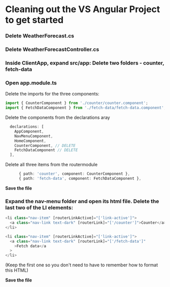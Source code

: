 # Cleaning out the VS Angular Project to get started

### Delete WeatherForecast.cs
### Delete WeatherForecastController.cs

### Inside ClientApp, expand src/app: Delete two folders - counter, fetch-data
### Open app.module.ts
Delete the imports for the three components:
```ts
import { CounterComponent } from './counter/counter.component';
import { FetchDataComponent } from './fetch-data/fetch-data.component';
```
Delete the components from the declarations aray
```ts
  declarations: [
    AppComponent,
    NavMenuComponent,
    HomeComponent,
    CounterComponent, // DELETE
    FetchDataComponent // DELETE
  ],
```
Delete all three items from the routermodule
```ts
      { path: 'counter', component: CounterComponent },
      { path: 'fetch-data', component: FetchDataComponent },
```   

**Save the file**

### Expand the nav-menu folder and open its html file. Delete the last two of the LI elements:
```ts
<li class="nav-item" [routerLinkActive]="['link-active']">
  <a class="nav-link text-dark" [routerLink]="['/counter']">Counter</a>
</li>

<li class="nav-item" [routerLinkActive]="['link-active']">
  <a class="nav-link text-dark" [routerLink]="['/fetch-data']"
    >Fetch data</a
  >
</li>
```
(Keep the first one so you don't need to have to remember how to format this HTML)

**Save the file**

